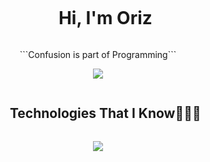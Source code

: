 <div id="user-content-toc">
  <ul align="center">
    <summary><h1 style="display: inline-block">Hi, I'm Oriz</h1></summary>
  </ul>
</div>

<p align="center">```Confusion is part of Programming```</p>

<p align="center">
  <img unselectable="on" src="http://streak-stats.demolab.com?user=orz14&theme=holi-theme&hide_border=true&background=0D1117&mode=weekly"/><br>
</p>

<div id="user-content-toc">
  <ul align="center">
    <summary><h2 style="display: inline-block">Technologies That I Know👨🏻‍💻</h2></summary>
  </ul>
</div>
<p align="center">
  <a href="https://orzproject.my.id">
    <img src="https://skillicons.dev/icons?i=php,laravel,html,css,bootstrap,tailwind,js,ts,jquery,nodejs,react,nextjs,express,nestjs,mysql,postgres,git,github,postman,vscode,photoshop&perline=7" />
  </a>
</p>
